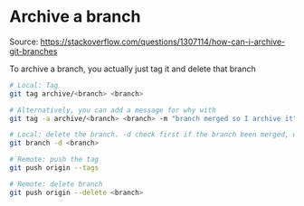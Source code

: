 # Archive a branch
Source: https://stackoverflow.com/questions/1307114/how-can-i-archive-git-branches

To archive a branch, you actually just tag it and delete that branch
```bash
# Local: Tag 
git tag archive/<branch> <branch>

# Alternatively, you can add a message for why with
git tag -a archive/<branch> <branch> -m "branch merged so I archive it"

# Local: delete the branch. -d check first if the branch been merged, while -D just force deletion
git branch -d <branch>

# Remote: push the tag
git push origin --tags

# Remote: delete branch
git push origin --delete <branch>
```

